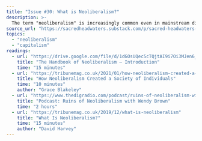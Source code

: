 ```yaml
---
title: "Issue #30: What is Neoliberalism?"
description: >-
  The term "neoliberalism" is increasingly common even in mainstream discourse (and in this newsletter). What exactly does it refer to, and how did it grow into the global framework that it is today?
source_url: "https://sacredheadwaters.substack.com/p/sacred-headwaters-30-what-is-neoliberalism"
topics:
  - "neoliberalism"
  - "capitalism"
readings:
  - url: "https://drive.google.com/file/d/1dGOsUQec5cTQjtAI9i7Oi3MJen6_B4my/view?usp=sharing"
    title: "The Handbook of Neoliberalism — Introduction"
    time: "15 minutes"
  - url: "https://tribunemag.co.uk/2021/01/how-neoliberalism-created-a-society-of-individuals"
    title: "How Neoliberalism Created a Society of Individuals"
    time: "10 minutes"
    author: "Grace Blakeley"
  - url: "https://www.thedigradio.com/podcast/ruins-of-neoliberalism-with-wendy-brown/"
    title: "Podcast: Ruins of Neoliberalism with Wendy Brown"
    time: "2 hours"
  - url: "https://tribunemag.co.uk/2019/12/what-is-neoliberalism"
    title: "What Is Neoliberalism?"
    time: "15 minutes"
    author: "David Harvey"
---
```

